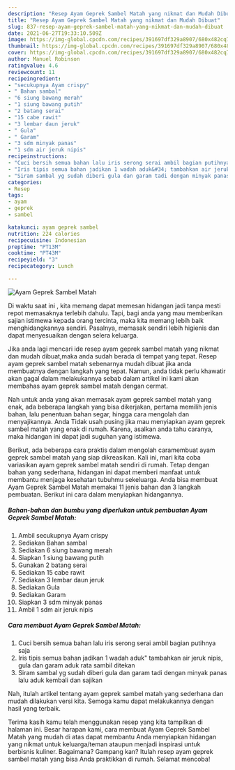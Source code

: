 ```yaml
---
description: "Resep Ayam Geprek Sambel Matah yang nikmat dan Mudah Dibuat"
title: "Resep Ayam Geprek Sambel Matah yang nikmat dan Mudah Dibuat"
slug: 837-resep-ayam-geprek-sambel-matah-yang-nikmat-dan-mudah-dibuat
date: 2021-06-27T19:33:10.509Z
image: https://img-global.cpcdn.com/recipes/391697df329a8907/680x482cq70/ayam-geprek-sambel-matah-foto-resep-utama.jpg
thumbnail: https://img-global.cpcdn.com/recipes/391697df329a8907/680x482cq70/ayam-geprek-sambel-matah-foto-resep-utama.jpg
cover: https://img-global.cpcdn.com/recipes/391697df329a8907/680x482cq70/ayam-geprek-sambel-matah-foto-resep-utama.jpg
author: Manuel Robinson
ratingvalue: 4.6
reviewcount: 11
recipeingredient:
- "secukupnya Ayam crispy"
- " Bahan sambal"
- "6 siung bawang merah"
- "1 siung bawang putih"
- "2 batang serai"
- "15 cabe rawit"
- "3 lembar daun jeruk"
- " Gula"
- " Garam"
- "3 sdm minyak panas"
- "1 sdm air jeruk nipis"
recipeinstructions:
- "Cuci bersih semua bahan lalu iris serong serai ambil bagian putihnya saja"
- "Iris tipis semua bahan jadikan 1 wadah aduk&#34; tambahkan air jeruk nipis, gula dan garam aduk rata sambil ditekan"
- "Siram sambal yg sudah diberi gula dan garam tadi dengan minyak panas lalu aduk kembali dan sajikan"
categories:
- Resep
tags:
- ayam
- geprek
- sambel

katakunci: ayam geprek sambel 
nutrition: 224 calories
recipecuisine: Indonesian
preptime: "PT13M"
cooktime: "PT43M"
recipeyield: "3"
recipecategory: Lunch

---
```



![Ayam Geprek Sambel Matah](https://img-global.cpcdn.com/recipes/391697df329a8907/680x482cq70/ayam-geprek-sambel-matah-foto-resep-utama.jpg)

Di waktu  saat ini , kita memang dapat memesan hidangan jadi tanpa mesti repot memasaknya terlebih dahulu. Tapi, bagi anda yang mau memberikan sajian istimewa kepada orang tercinta, maka kita memang lebih baik menghidangkannya sendiri. Pasalnya, memasak sendiri lebih higienis dan dapat menyesuaikan dengan selera keluarga.

Jika anda lagi mencari ide resep ayam geprek sambel matah yang nikmat dan mudah dibuat,maka anda sudah berada di tempat yang tepat. Resep ayam geprek sambel matah  sebenarnya mudah dibuat jika anda membuatnya dengan langkah yang tepat. Namun, anda tidak perlu khawatir akan gagal dalam melakukannya 
sebab dalam artikel ini kami akan membahas ayam geprek sambel matah dengan cermat.  



Nah untuk anda yang akan memasak ayam geprek sambel matah yang enak, ada beberapa langkah yang bisa dikerjakan, pertama memilih jenis bahan, lalu penentuan bahan segar, hingga cara mengolah dan menyajikannya. Anda Tidak usah pusing jika mau menyiapkan ayam geprek sambel matah yang enak di rumah. Karena, asalkan anda  tahu caranya, maka hidangan ini dapat jadi suguhan yang istimewa.

Berikut, ada beberapa cara praktis  dalam mengolah caramembuat ayam geprek sambel matah yang siap dikreasikan. Kali ini, mari kita coba variasikan ayam geprek sambel matah sendiri di rumah. Tetap dengan bahan yang sederhana, hidangan ini dapat memberi manfaat untuk membantu menjaga kesehatan tubuhmu sekeluarga. Anda bisa membuat Ayam Geprek Sambel Matah memakai 11 jenis bahan dan 3 langkah pembuatan. Berikut ini cara dalam menyiapkan hidangannya.

<!--inarticleads1-->

##### Bahan-bahan dan bumbu yang diperlukan untuk pembuatan Ayam Geprek Sambel Matah:

1. Ambil secukupnya Ayam crispy
1. Sediakan  Bahan sambal
1. Sediakan 6 siung bawang merah
1. Siapkan 1 siung bawang putih
1. Gunakan 2 batang serai
1. Sediakan 15 cabe rawit
1. Sediakan 3 lembar daun jeruk
1. Sediakan  Gula
1. Sediakan  Garam
1. Siapkan 3 sdm minyak panas
1. Ambil 1 sdm air jeruk nipis




<!--inarticleads2-->

##### Cara membuat Ayam Geprek Sambel Matah:

1. Cuci bersih semua bahan lalu iris serong serai ambil bagian putihnya saja
1. Iris tipis semua bahan jadikan 1 wadah aduk&#34; tambahkan air jeruk nipis, gula dan garam aduk rata sambil ditekan
1. Siram sambal yg sudah diberi gula dan garam tadi dengan minyak panas lalu aduk kembali dan sajikan




Nah, itulah artikel tentang  ayam geprek sambel matah  yang sederhana dan mudah dilakukan versi kita. Semoga kamu dapat melakukannya dengan hasil yang terbaik. 

Terima kasih kamu telah menggunakan resep yang kita tampilkan di halaman ini. Besar harapan kami, cara membuat  Ayam Geprek Sambel Matah yang mudah di atas dapat membantu Anda menyiapkan hidangan yang nikmat untuk keluarga/teman ataupun menjadi inspirasi untuk berbisnis kuliner. Bagaimana? Gampang kan? Itulah resep ayam geprek sambel matah yang bisa Anda praktikkan di rumah. Selamat mencoba!

